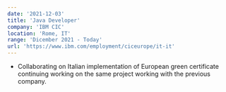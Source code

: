```yaml
---
date: '2021-12-03'
title: 'Java Developer'
company: 'IBM CIC'
location: 'Rome, IT'
range: 'Dicember 2021 - Today'
url: 'https://www.ibm.com/employment/ciceurope/it-it'
---
```


- Collaborating on Italian implementation of European green certificate continuing working on the same project working with the previous company.
